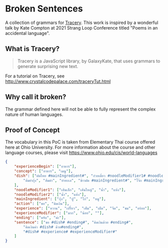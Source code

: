 # Broken Sentences

A collection of grammars for [Tracery](https://github.com/galaxykate/tracery). This work is inspired by a wonderful talk by Kate Compton 
at 2021 Strang Loop Conference titled "Poems in an accidental language".

## What is Tracery?

> Tracery is a JavaScript library, by GalaxyKate, that uses grammars to generate surprising new text.

For a tutorial on Tracery, see http://www.crystalcodepalace.com/traceryTut.html

## Why call it broken?

The grammar defined here will not be able to fully represent the complex nature of human languages.

## Proof of Concept

The vocabulary in this PoC is taken from Elementary Thai course offered here at Ohio University. For more information about the course
and other language courses, please visit https://www.ohio.edu/cis/world-languages

```json
{
    "experienceBegin": ["อาหาร"],
    "concept": ["อาหาร", "เมนู"],
    "dish": ["ผัดไทย #mainIngredient#", "ก๋วยเตี๋ยว #noodleModifier1# #noodleModifier2#",
        "ต้มยำกุ้ง", "ส้มตำ", "ยำทะเล", "ข้าวผัด #mainIngredient#", "โจ๊ก #mainIngredient#"
    ],
    "noodleModifier1": ["เส้นเล็ก", "เส้นใหญ่", "น้ำ", "แห้ง"],
    "noodleModifier2": ["น้ำ", "แห้ง"],
    "mainIngredient": ["กุ้ง", "ปู", "ไก่", "หมู"],
    "action": ["ขอ", "คิดเงิน"],
    "experience": ["หวาน", "เปรี้ยว", "เค็ม", "เผ็ด", "จืด", "ขม", "อร่อย"],
    "experienceModifier": ["มาก", "น้อย", ""],
    "ending": ["ครับ", "ค่ะ"],
    "sentence": ["ขอ #dish# #ending#", "คิดเงินด้วย #ending#",
        "คิดเงินค่า #dish# ด้วย#ending#",
        "#dish# #experience# #experienceModifier#"
    ]
}
```
